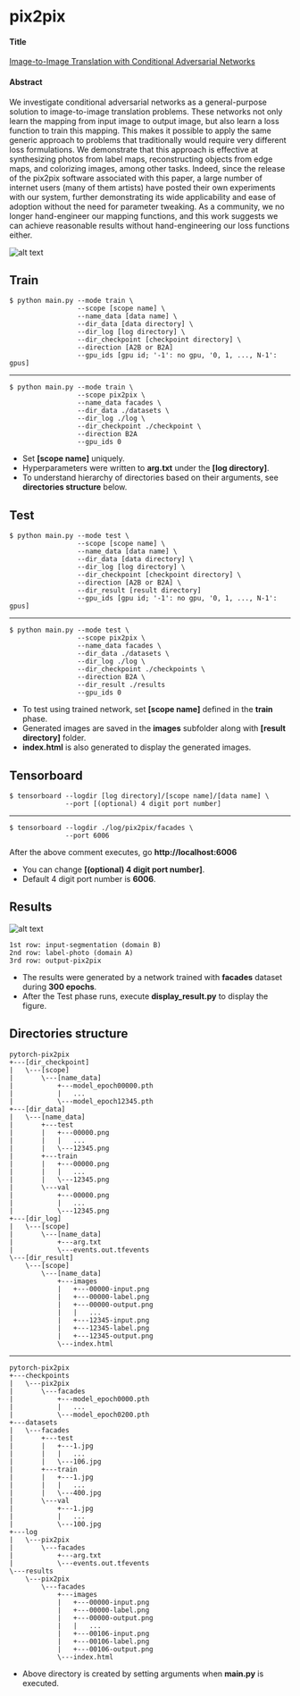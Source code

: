 # pix2pix

#### Title
[Image-to-Image Translation with Conditional Adversarial Networks](https://arxiv.org/abs/1611.07004)

#### Abstract
We investigate conditional adversarial networks as a general-purpose solution to image-to-image translation problems. These networks not only learn the mapping from input image to output image, but also learn a loss function to train this mapping. This makes it possible to apply the same generic approach to problems that traditionally would require very different loss formulations. We demonstrate that this approach is effective at synthesizing photos from label maps, reconstructing objects from edge maps, and colorizing images, among other tasks. Indeed, since the release of the pix2pix software associated with this paper, a large number of internet users (many of them artists) have posted their own experiments with our system, further demonstrating its wide applicability and ease of adoption without the need for parameter tweaking. As a community, we no longer hand-engineer our mapping functions, and this work suggests we can achieve reasonable results without hand-engineering our loss functions either.

![alt text](./img/paper1.png "Novelty of pix2pix")
        
## Train
    $ python main.py --mode train \
                     --scope [scope name] \
                     --name_data [data name] \
                     --dir_data [data directory] \
                     --dir_log [log directory] \
                     --dir_checkpoint [checkpoint directory] \
                     --direction [A2B or B2A]
                     --gpu_ids [gpu id; '-1': no gpu, '0, 1, ..., N-1': gpus]
---
    $ python main.py --mode train \
                     --scope pix2pix \
                     --name_data facades \
                     --dir_data ./datasets \
                     --dir_log ./log \
                     --dir_checkpoint ./checkpoint \
                     --direction B2A
                     --gpu_ids 0

* Set **[scope name]** uniquely.
* Hyperparameters were written to **arg.txt** under the **[log directory]**.
* To understand hierarchy of directories based on their arguments, see **directories structure** below. 


## Test
    $ python main.py --mode test \
                     --scope [scope name] \
                     --name_data [data name] \
                     --dir_data [data directory] \
                     --dir_log [log directory] \
                     --dir_checkpoint [checkpoint directory] \
                     --direction [A2B or B2A] \
                     --dir_result [result directory]
                     --gpu_ids [gpu id; '-1': no gpu, '0, 1, ..., N-1': gpus]
---
    $ python main.py --mode test \
                     --scope pix2pix \
                     --name_data facades \
                     --dir_data ./datasets \
                     --dir_log ./log \
                     --dir_checkpoint ./checkpoints \
                     --direction B2A \
                     --dir_result ./results
                     --gpu_ids 0

* To test using trained network, set **[scope name]** defined in the **train** phase.
* Generated images are saved in the **images** subfolder along with **[result directory]** folder.
* **index.html** is also generated to display the generated images.  


## Tensorboard
    $ tensorboard --logdir [log directory]/[scope name]/[data name] \
                  --port [(optional) 4 digit port number]
---
    $ tensorboard --logdir ./log/pix2pix/facades \
                  --port 6006
                  
After the above comment executes, go **http://localhost:6006**

* You can change **[(optional) 4 digit port number]**.
* Default 4 digit port number is **6006**.


## Results
![alt text](./img/generated_images.png "Generated Images by pix2pix")

    1st row: input-segmentation (domain B)
    2nd row: label-photo (domain A)
    3rd row: output-pix2pix

* The results were generated by a network trained with **facades** dataset during **300 epochs**.
* After the Test phase runs, execute **display_result.py** to display the figure.

## Directories structure
    pytorch-pix2pix
    +---[dir_checkpoint]
    |   \---[scope]
    |       \---[name_data]
    |           +---model_epoch00000.pth
    |           |   ...
    |           \---model_epoch12345.pth
    +---[dir_data]
    |   \---[name_data]
    |       +---test
    |       |   +---00000.png
    |       |   |   ...
    |       |   \---12345.png
    |       +---train
    |       |   +---00000.png
    |       |   |   ...
    |       |   \---12345.png
    |       \---val
    |           +---00000.png
    |           |   ...
    |           \---12345.png
    +---[dir_log]
    |   \---[scope]
    |       \---[name_data]
    |           +---arg.txt
    |           \---events.out.tfevents
    \---[dir_result]
        \---[scope]
            \---[name_data]
                +---images
                |   +---00000-input.png
                |   +---00000-label.png
                |   +---00000-output.png
                |   |   ...
                |   +---12345-input.png
                |   +---12345-label.png
                |   +---12345-output.png
                \---index.html

---

    pytorch-pix2pix
    +---checkpoints
    |   \---pix2pix
    |       \---facades
    |           +---model_epoch0000.pth
    |           |   ...
    |           \---model_epoch0200.pth
    +---datasets
    |   \---facades
    |       +---test
    |       |   +---1.jpg
    |       |   |   ...
    |       |   \---106.jpg
    |       +---train
    |       |   +---1.jpg
    |       |   |   ...
    |       |   \---400.jpg
    |       \---val
    |           +---1.jpg
    |           |   ...
    |           \---100.jpg
    +---log
    |   \---pix2pix
    |       \---facades
    |           +---arg.txt
    |           \---events.out.tfevents
    \---results
        \---pix2pix
            \---facades
                +---images
                |   +---00000-input.png
                |   +---00000-label.png
                |   +---00000-output.png
                |   |   ...
                |   +---00106-input.png
                |   +---00106-label.png
                |   +---00106-output.png
                \---index.html
 
* Above directory is created by setting arguments when **main.py** is executed.               
